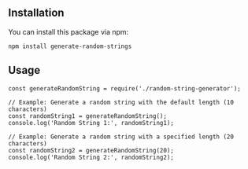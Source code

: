## Installation

You can install this package via npm:

```
npm install generate-random-strings
```

## Usage

```
const generateRandomString = require('./random-string-generator');

// Example: Generate a random string with the default length (10 characters)
const randomString1 = generateRandomString();
console.log('Random String 1:', randomString1);

// Example: Generate a random string with a specified length (20 characters)
const randomString2 = generateRandomString(20);
console.log('Random String 2:', randomString2);
```
